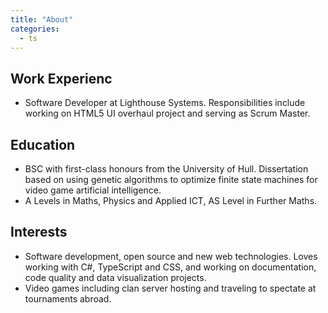 ```yaml
---
title: "About"
categories:
  - ts
---
```


## Work Experienc

- Software Developer at Lighthouse Systems. Responsibilities include working on HTML5 UI overhaul project and serving as Scrum Master.

## Education

- BSC with first-class honours from the University of Hull. Dissertation based on using genetic algorithms to optimize finite state machines for video game artificial intelligence.
- A Levels in Maths, Physics and Applied ICT, AS Level in Further Maths.

## Interests

- Software development, open source and new web technologies. Loves working with C#, TypeScript and CSS, and working on documentation, code quality and data visualization projects.
- Video games including clan server hosting and traveling to spectate at tournaments abroad.
